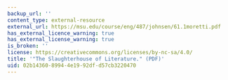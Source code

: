 ```yaml
---
backup_url: ''
content_type: external-resource
external_url: https://msu.edu/course/eng/487/johnsen/61.1moretti.pdf
has_external_licence_warning: true
has_external_license_warning: true
is_broken: ''
license: https://creativecommons.org/licenses/by-nc-sa/4.0/
title: '"The Slaughterhouse of Literature." (PDF)'
uid: 02b14360-8994-4e19-92df-d57cb3220470
---
```

